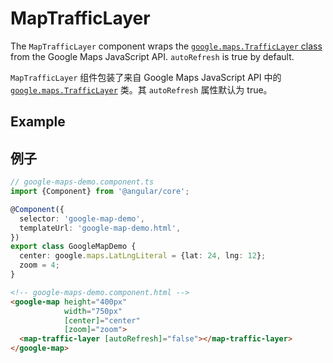 # MapTrafficLayer

The `MapTrafficLayer` component wraps the [`google.maps.TrafficLayer` class](https://developers.google.com/maps/documentation/javascript/reference/map#TrafficLayer) from the Google Maps JavaScript API. `autoRefresh` is true by default.

`MapTrafficLayer` 组件包装了来自 Google Maps JavaScript API 中的 [`google.maps.TrafficLayer`](https://developers.google.com/maps/documentation/javascript/reference/map#TrafficLayer)  类。其 `autoRefresh` 属性默认为 true。

## Example

## 例子

```typescript
// google-maps-demo.component.ts
import {Component} from '@angular/core';

@Component({
  selector: 'google-map-demo',
  templateUrl: 'google-map-demo.html',
})
export class GoogleMapDemo {
  center: google.maps.LatLngLiteral = {lat: 24, lng: 12};
  zoom = 4;
}
```

```html
<!-- google-maps-demo.component.html -->
<google-map height="400px"
            width="750px"
            [center]="center"
            [zoom]="zoom">
  <map-traffic-layer [autoRefresh]="false"></map-traffic-layer>
</google-map>
```
